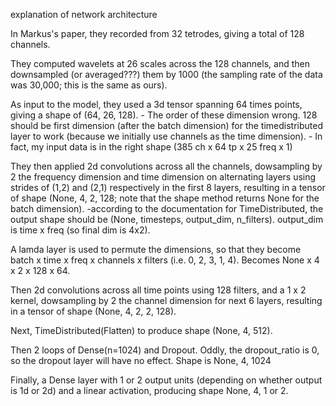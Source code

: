 explanation of network architecture 

In Markus's paper, they recorded from 32 tetrodes, giving a total of 128 channels. 

They computed wavelets at 26 scales across the 128 channels, and then downsampled
(or averaged???) them by 1000 (the sampling rate of the data was 30,000; this is 
the same as ours).

As input to the model, they used a 3d tensor spanning 64 times points, giving a 
shape of (64, 26, 128).
    - The order of these dimension wrong. 128 should be first dimension (after the batch dimension) for the timedistributed layer to work (because we initially use channels as the time dimension).
    - In fact, my input data is in the right shape (385 ch x 64 tp x 25 freq x 1)

They then applied 2d convolutions across all the channels, dowsampling by 2 the
frequency dimension and time dimension on alternating layers using strides of 
(1,2) and (2,1) respectively in the first 8 layers, resulting in a tensor of
shape (None, 4, 2, 128; note that the shape method returns None for the batch dimension).
    -according to the documentation for TimeDistributed, the output shape should
    be (None, timesteps, output_dim, n_filters). output_dim is time x freq (so final dim is 4x2).


A lamda layer is used to permute the dimensions, so that they become batch x time x freq x channels x filters (i.e. 0, 2, 3, 1, 4). Becomes None x 4 x 2 x 128 x 64.

Then 2d convolutions across all time points using 128 filters, and a 1 x 2 kernel, dowsampling by 2 the channel dimension for next 6 layers, resulting in a tensor of shape (None, 4, 2, 2, 128).

Next, TimeDistributed(Flatten) to produce shape (None, 4, 512).

Then 2 loops of Dense(n=1024) and Dropout. Oddly, the dropout_ratio is 0, so the 
dropout layer will have no effect.  Shape is None, 4, 1024

Finally, a Dense layer with 1 or 2 output units (depending on whether output is 1d or 2d) and a linear activation, producing shape None, 4, 1 or 2.



